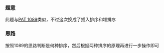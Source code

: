 ### 题意
此题与[PAT 1089](https://pintia.cn/problem-sets/994805342720868352/problems/994805377432928256)类似，不过这次换成了插入排序和堆排序

### 思路
按照1089的思路判断是何种排序，然后根据两种排序的原理再进行一步操作即可